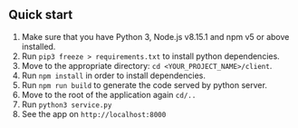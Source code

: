 ## Quick start

1.  Make sure that you have Python 3, Node.js v8.15.1 and npm v5 or above installed.
2.  Run `pip3 freeze > requirements.txt` to install python dependencies.
3.  Move to the appropriate directory: `cd <YOUR_PROJECT_NAME>/client`.<br />
4.  Run `npm install` in order to install dependencies.<br />
5.  Run `npm run build` to generate the code served by python server.
6.  Move to the root of the application again `cd/..`
7.  Run `python3 service.py`
8.  See the app on `http://localhost:8000`


